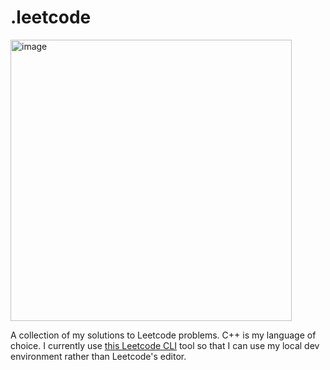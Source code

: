 # .leetcode
<img width="450" alt="image" src="https://github.com/user-attachments/assets/7a2fca9c-a1ba-47f4-8f47-b1c20ebf4f76" />

A collection of my solutions to Leetcode problems. C++ is my language of choice. I currently use [this Leetcode CLI](https://github.com/skygragon/leetcode-cli) tool so that I can use my local dev environment rather than Leetcode's editor.
